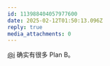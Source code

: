 ```yaml
---
id: 113988404057977600
date: 2025-02-12T01:50:13.096Z
reply: true
media_attachments: 0
---
```


[@i](https://bilibili.org/@i) 确实有很多 Plan B。

